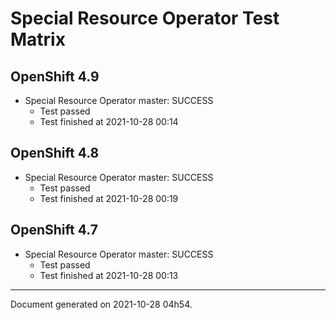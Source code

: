 
Special Resource Operator Test Matrix
=====================================

OpenShift 4.9
-------------


* Special Resource Operator master: SUCCESS
  - Test passed
  - Test finished at 2021-10-28 00:14

OpenShift 4.8
-------------


* Special Resource Operator master: SUCCESS
  - Test passed
  - Test finished at 2021-10-28 00:19

OpenShift 4.7
-------------


* Special Resource Operator master: SUCCESS
  - Test passed
  - Test finished at 2021-10-28 00:13


---
Document generated on 2021-10-28 04h54.

